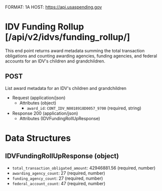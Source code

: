 FORMAT: 1A
HOST: https://api.usaspending.gov

# IDV Funding Rollup [/api/v2/idvs/funding_rollup/]

This end point returns award metadata summing the total transaction obligations and counting awarding agencies, funding agencies, and federal accounts for an IDV's children and grandchildren.

## POST

List award metadata for an IDV's children and grandchildren

+ Request (application/json)
    + Attributes (object)
        + `award_id`: `CONT_IDV_N0018918D0057_9700` (required, string)
+ Response 200 (application/json)
    + Attributes (IDVFundingRollUpResponse)

# Data Structures

## IDVFundingRollUpResponse (object)
+ `total_transaction_obligated_amount`: 42946881.56 (required, number)
+ `awarding_agency_count`: 27 (required, number)
+ `funding_agency_count`: 27 (required, number)
+ `federal_account_count`: 47 (required, number)
